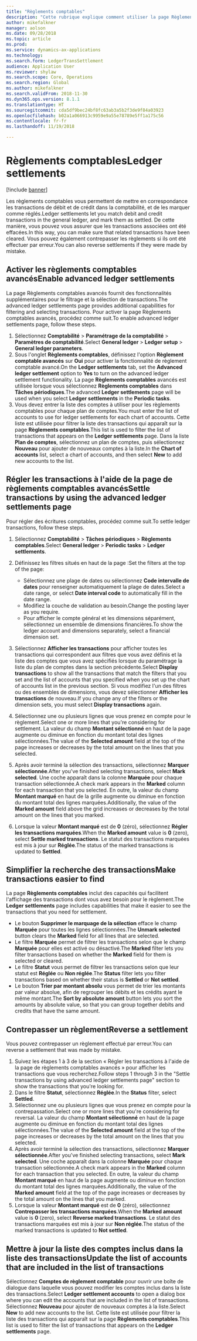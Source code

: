 ```yaml
---
title: "Règlements comptables"
description: "Cette rubrique explique comment utiliser la page Règlements comptables pour régler des écritures comptables et contrepasser des règlements."
author: mikefalkner
manager: aolson
ms.date: 09/28/2018
ms.topic: article
ms.prod: 
ms.service: dynamics-ax-applications
ms.technology: 
ms.search.form: LedgerTransSettlement
audience: Application User
ms.reviewer: shylaw
ms.search.scope: Core, Operations
ms.search.region: Global
ms.author: mikefalkner
ms.search.validFrom: 2018-11-30
ms.dyn365.ops.version: 8.1.1
ms.translationtype: HT
ms.sourcegitcommit: cda5df9bec24bf8fc63ab3a5b2f3de9f84a03923
ms.openlocfilehash: b02a1a066913c9959e9a55e78789e5ff1a175c56
ms.contentlocale: fr-fr
ms.lasthandoff: 11/19/2018

---
```


# <a name="ledger-settlements"></a><span data-ttu-id="8672f-103">Règlements comptables</span><span class="sxs-lookup"><span data-stu-id="8672f-103">Ledger settlements</span></span>

[!include [banner](../includes/banner.md)]

<span data-ttu-id="8672f-104">Les règlements comptables vous permettent de mettre en correspondance les transactions de débit et de crédit dans la comptabilité, et de les marquer comme réglés.</span><span class="sxs-lookup"><span data-stu-id="8672f-104">Ledger settlements let you match debit and credit transactions in the general ledger, and mark them as settled.</span></span> <span data-ttu-id="8672f-105">De cette manière, vous pouvez vous assurer que les transactions associées ont été effacées.</span><span class="sxs-lookup"><span data-stu-id="8672f-105">In this way, you can make sure that related transactions have been cleared.</span></span> <span data-ttu-id="8672f-106">Vous pouvez également contrepasser les règlements si ils ont été effectuer par erreur.</span><span class="sxs-lookup"><span data-stu-id="8672f-106">You can also reverse settlements if they were made by mistake.</span></span>

## <a name="enable-advanced-ledger-settlements"></a><span data-ttu-id="8672f-107">Activer les règlements comptables avancés</span><span class="sxs-lookup"><span data-stu-id="8672f-107">Enable advanced ledger settlements</span></span>

<span data-ttu-id="8672f-108">La page Règlements comptables avancés fournit des fonctionnalités supplémentaires pour le filtrage et la sélection de transactions.</span><span class="sxs-lookup"><span data-stu-id="8672f-108">The advanced ledger settlements page provides additional capabilities for filtering and selecting transactions.</span></span> <span data-ttu-id="8672f-109">Pour activer la page Règlements comptables avancés, procédez comme suit.</span><span class="sxs-lookup"><span data-stu-id="8672f-109">To enable advanced ledger settlements page, follow these steps.</span></span>

1. <span data-ttu-id="8672f-110">Sélectionnez **Comptabilité** \> **Paramétrage de la comptabilité** \> **Paramètres de comptabilité**.</span><span class="sxs-lookup"><span data-stu-id="8672f-110">Select **General ledger** \> **Ledger setup** \> **General ledger parameters**.</span></span> 
2. <span data-ttu-id="8672f-111">Sous l'onglet **Règlements comptables**, définissez l'option **Règlement comptable avancés** sur **Oui** pour activer la fonctionnalité de règlement comptable avancé.</span><span class="sxs-lookup"><span data-stu-id="8672f-111">On the **Ledger settlements** tab, set the **Advanced ledger settlement** option to **Yes** to turn on the advanced ledger settlement functionality.</span></span> <span data-ttu-id="8672f-112">La page **Règlements comptables** avancés est utilisée lorsque vous sélectionnez **Règlements comptables** dans **Tâches périodiques**.</span><span class="sxs-lookup"><span data-stu-id="8672f-112">The advanced **Ledger settlements** page will be used when you select **Ledger settlements** in the **Periodic tasks**.</span></span> 
3. <span data-ttu-id="8672f-113">Vous devez entrer la liste des comptes à utiliser pour les règlements comptables pour chaque plan de comptes.</span><span class="sxs-lookup"><span data-stu-id="8672f-113">You must enter the list of accounts to use for ledger settlements for each chart of accounts.</span></span> <span data-ttu-id="8672f-114">Cette liste est utilisée pour filtrer la liste des transactions qui apparaît sur la page **Règlements comptables**.</span><span class="sxs-lookup"><span data-stu-id="8672f-114">This list is used to filter the list of transactions that appears on the **Ledger settlements** page.</span></span> <span data-ttu-id="8672f-115">Dans la liste **Plan de comptes**, sélectionnez un plan de comptes, puis sélectionnez **Nouveau** pour ajouter de nouveaux comptes à la liste.</span><span class="sxs-lookup"><span data-stu-id="8672f-115">In the **Chart of accounts** list, select a chart of accounts, and then select **New** to add new accounts to the list.</span></span>

## <a name="settle-transactions-by-using-the-advanced-ledger-settlements-page"></a><span data-ttu-id="8672f-116">Régler les transactions à l'aide de la page de règlements comptables avancés</span><span class="sxs-lookup"><span data-stu-id="8672f-116">Settle transactions by using the advanced ledger settlements page</span></span>

<span data-ttu-id="8672f-117">Pour régler des écritures comptables, procédez comme suit.</span><span class="sxs-lookup"><span data-stu-id="8672f-117">To settle ledger transactions, follow these steps.</span></span>

1. <span data-ttu-id="8672f-118">Sélectionnez **Comptabilité** \> **Tâches périodiques** \> **Règlements comptables**.</span><span class="sxs-lookup"><span data-stu-id="8672f-118">Select **General ledger** \> **Periodic tasks** \> **Ledger settlements**.</span></span>
2. <span data-ttu-id="8672f-119">Définissez les filtres situés en haut de la page :</span><span class="sxs-lookup"><span data-stu-id="8672f-119">Set the filters at the top of the page:</span></span>

    - <span data-ttu-id="8672f-120">Sélectionnez une plage de dates ou sélectionnez **Code intervalle de dates** pour renseigner automatiquement la plage de dates.</span><span class="sxs-lookup"><span data-stu-id="8672f-120">Select a date range, or select **Date interval code** to automatically fill in the date range.</span></span>
    - <span data-ttu-id="8672f-121">Modifiez la couche de validation au besoin.</span><span class="sxs-lookup"><span data-stu-id="8672f-121">Change the posting layer as you require.</span></span>
    - <span data-ttu-id="8672f-122">Pour afficher le compte général et les dimensions séparément, sélectionnez un ensemble de dimensions financières.</span><span class="sxs-lookup"><span data-stu-id="8672f-122">To show the ledger account and dimensions separately, select a financial dimension set.</span></span>

3. <span data-ttu-id="8672f-123">Sélectionnez **Afficher les transactions** pour afficher toutes les transactions qui correspondent aux filtres que vous avez définis et la liste des comptes que vous avez spécifiés lorsque du paramétrage la liste du plan de comptes dans la section précédente.</span><span class="sxs-lookup"><span data-stu-id="8672f-123">Select **Display transactions** to show all the transactions that match the filters that you set and the list of accounts that you specified when you set up the chart of accounts list in the previous section.</span></span> <span data-ttu-id="8672f-124">Si vous modifiez l'un des filtres ou des ensembles de dimensions, vous devez sélectionner **Afficher les transactions** de nouveau.</span><span class="sxs-lookup"><span data-stu-id="8672f-124">If you change any of the filters or the dimension sets, you must select **Display transactions** again.</span></span>
4. <span data-ttu-id="8672f-125">Sélectionnez une ou plusieurs lignes que vous prenez en compte pour le règlement.</span><span class="sxs-lookup"><span data-stu-id="8672f-125">Select one or more lines that you're considering for settlement.</span></span> <span data-ttu-id="8672f-126">La valeur du champ **Montant sélectionné** en haut de la page augmente ou diminue en fonction du montant total des lignes sélectionnées.</span><span class="sxs-lookup"><span data-stu-id="8672f-126">The value of the **Selected amount** field at the top of the page increases or decreases by the total amount on the lines that you selected.</span></span>
5. <span data-ttu-id="8672f-127">Après avoir terminé la sélection des transactions, sélectionnez **Marquer sélectionnée**.</span><span class="sxs-lookup"><span data-stu-id="8672f-127">After you've finished selecting transactions, select **Mark selected**.</span></span> <span data-ttu-id="8672f-128">Une coche apparaît dans la colonne **Marquée** pour chaque transaction sélectionnée.</span><span class="sxs-lookup"><span data-stu-id="8672f-128">A check mark appears in the **Marked** column for each transaction that you selected.</span></span> <span data-ttu-id="8672f-129">En outre, la valeur du champ **Montant marqué** en haut de la grille augmente ou diminue en fonction du montant total des lignes marquées.</span><span class="sxs-lookup"><span data-stu-id="8672f-129">Additionally, the value of the **Marked amount** field above the grid increases or decreases by the total amount on the lines that you marked.</span></span>
6. <span data-ttu-id="8672f-130">Lorsque la valeur **Montant marqué** est de **0** (zéro), sélectionnez **Régler les transactions marquées**.</span><span class="sxs-lookup"><span data-stu-id="8672f-130">When the **Marked amount** value is **0** (zero), select **Settle marked transactions**.</span></span> <span data-ttu-id="8672f-131">Le statut des transactions marquées est mis à jour sur **Réglée**.</span><span class="sxs-lookup"><span data-stu-id="8672f-131">The status of the marked transactions is updated to **Settled**.</span></span>

## <a name="make-transactions-easier-to-find"></a><span data-ttu-id="8672f-132">Simplifier la recherche des transactions</span><span class="sxs-lookup"><span data-stu-id="8672f-132">Make transactions easier to find</span></span>

<span data-ttu-id="8672f-133">La page **Règlements comptables** inclut des capacités qui facilitent l'affichage des transactions dont vous avez besoin pour le règlement.</span><span class="sxs-lookup"><span data-stu-id="8672f-133">The **Ledger settlements** page includes capabilities that make it easier to see the transactions that you need for settlement.</span></span>

- <span data-ttu-id="8672f-134">Le bouton **Supprimer le marquage de la sélection** efface le champ **Marquée** pour toutes les lignes sélectionnées.</span><span class="sxs-lookup"><span data-stu-id="8672f-134">The **Unmark selected** button clears the **Marked** field for all lines that are selected.</span></span>
- <span data-ttu-id="8672f-135">Le filtre **Marquée** permet de filtrer les transactions selon que le champ **Marquée** pour elles est activé ou désactivé.</span><span class="sxs-lookup"><span data-stu-id="8672f-135">The **Marked** filter lets you filter transactions based on whether the **Marked** field for them is selected or cleared.</span></span>
- <span data-ttu-id="8672f-136">Le filtre **Statut** vous permet de filtrer les transactions selon que leur statut est **Réglée** ou **Non réglée**.</span><span class="sxs-lookup"><span data-stu-id="8672f-136">The **Status** filter lets you filter transactions based on whether their status is **Settled** or **Not settled**.</span></span>
- <span data-ttu-id="8672f-137">Le bouton **Trier par montant absolu** vous permet de trier les montants par valeur absolue, afin de regrouper les débits et les crédits ayant le même montant.</span><span class="sxs-lookup"><span data-stu-id="8672f-137">The **Sort by absolute amount** button lets you sort the amounts by absolute value, so that you can group together debits and credits that have the same amount.</span></span>

## <a name="reverse-a-settlement"></a><span data-ttu-id="8672f-138">Contrepasser un règlement</span><span class="sxs-lookup"><span data-stu-id="8672f-138">Reverse a settlement</span></span>

<span data-ttu-id="8672f-139">Vous pouvez contrepasser un règlement effectué par erreur.</span><span class="sxs-lookup"><span data-stu-id="8672f-139">You can reverse a settlement that was made by mistake.</span></span>

1. <span data-ttu-id="8672f-140">Suivez les étapes 1 à 3 de la section « Régler les transactions à l'aide de la page de règlements comptables avancés » pour afficher les transactions que vous recherchez.</span><span class="sxs-lookup"><span data-stu-id="8672f-140">Follow steps 1 through 3 in the "Settle transactions by using advanced ledger settlements page" section to show the transactions that you're looking for.</span></span>
2. <span data-ttu-id="8672f-141">Dans le filtre **Statut**, sélectionnez **Réglée**.</span><span class="sxs-lookup"><span data-stu-id="8672f-141">In the **Status** filter, select **Settled**.</span></span>
3. <span data-ttu-id="8672f-142">Sélectionnez une ou plusieurs lignes que vous prenez en compte pour la contrepassation.</span><span class="sxs-lookup"><span data-stu-id="8672f-142">Select one or more lines that you're considering for reversal.</span></span> <span data-ttu-id="8672f-143">La valeur du champ **Montant sélectionné** en haut de la page augmente ou diminue en fonction du montant total des lignes sélectionnées.</span><span class="sxs-lookup"><span data-stu-id="8672f-143">The value of the **Selected amount** field at the top of the page increases or decreases by the total amount on the lines that you selected.</span></span>
4. <span data-ttu-id="8672f-144">Après avoir terminé la sélection des transactions, sélectionnez **Marquer sélectionnée**.</span><span class="sxs-lookup"><span data-stu-id="8672f-144">After you've finished selecting transactions, select **Mark selected**.</span></span> <span data-ttu-id="8672f-145">Une coche apparaît dans la colonne **Marquée** pour chaque transaction sélectionnée.</span><span class="sxs-lookup"><span data-stu-id="8672f-145">A check mark appears in the **Marked** column for each transaction that you selected.</span></span> <span data-ttu-id="8672f-146">En outre, la valeur du champ **Montant marqué** en haut de la page augmente ou diminue en fonction du montant total des lignes marquées.</span><span class="sxs-lookup"><span data-stu-id="8672f-146">Additionally, the value of the **Marked amount** field at the top of the page increases or decreases by the total amount on the lines that you marked.</span></span>
5. <span data-ttu-id="8672f-147">Lorsque la valeur **Montant marqué** est de **0** (zéro), sélectionnez **Contrepasser les transactions marquées**.</span><span class="sxs-lookup"><span data-stu-id="8672f-147">When the **Marked amount** value is **0** (zero), select **Reverse marked transactions**.</span></span> <span data-ttu-id="8672f-148">Le statut des transactions marquées est mis à jour sur **Non réglée**.</span><span class="sxs-lookup"><span data-stu-id="8672f-148">The status of the marked transactions is updated to **Not settled**.</span></span>

## <a name="update-the-list-of-accounts-that-are-included-in-the-list-of-transactions"></a><span data-ttu-id="8672f-149">Mettre à jour la liste des comptes inclus dans la liste des transactions</span><span class="sxs-lookup"><span data-stu-id="8672f-149">Update the list of accounts that are included in the list of transactions</span></span>

<span data-ttu-id="8672f-150">Sélectionnez **Comptes de règlement comptable** pour ouvrir une boîte de dialogue dans laquelle vous pouvez modifier les comptes inclus dans la liste des transactions.</span><span class="sxs-lookup"><span data-stu-id="8672f-150">Select **Ledger settlement accounts** to open a dialog box where you can edit the accounts that are included in the list of transactions.</span></span> <span data-ttu-id="8672f-151">Sélectionnez **Nouveau** pour ajouter de nouveaux comptes à la liste.</span><span class="sxs-lookup"><span data-stu-id="8672f-151">Select **New** to add new accounts to the list.</span></span> <span data-ttu-id="8672f-152">Cette liste est utilisée pour filtrer la liste des transactions qui apparaît sur la page **Règlements comptables**.</span><span class="sxs-lookup"><span data-stu-id="8672f-152">This list is used to filter the list of transactions that appears on the **Ledger settlements** page.</span></span>

